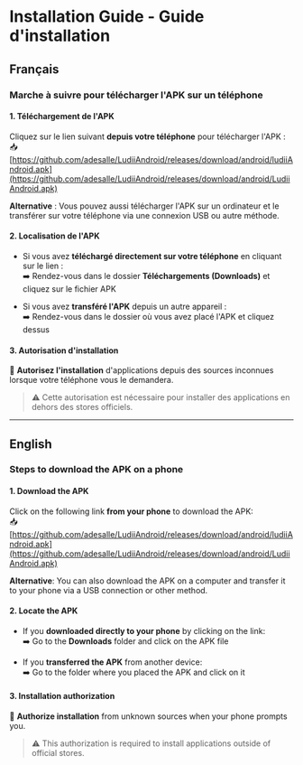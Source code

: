 # Installation Guide - Guide d'installation

## Français

### Marche à suivre pour télécharger l'APK sur un téléphone

#### 1. Téléchargement de l'APK

Cliquez sur le lien suivant **depuis votre téléphone** pour télécharger l'APK :  
📥 [https://github.com/adesalle/LudiiAndroid/releases/download/android/ludiiAndroid.apk](https://github.com/adesalle/LudiiAndroid/releases/download/android/LudiiAndroid.apk)

**Alternative** : Vous pouvez aussi télécharger l'APK sur un ordinateur et le transférer sur votre téléphone via une connexion USB ou autre méthode.

#### 2. Localisation de l'APK

- Si vous avez **téléchargé directement sur votre téléphone** en cliquant sur le lien :  
  ➡️ Rendez-vous dans le dossier **Téléchargements (Downloads)** et cliquez sur le fichier APK

- Si vous avez **transféré l'APK** depuis un autre appareil :  
  ➡️ Rendez-vous dans le dossier où vous avez placé l'APK et cliquez dessus

#### 3. Autorisation d'installation

📲 **Autorisez l'installation** d'applications depuis des sources inconnues lorsque votre téléphone vous le demandera.

> ⚠️ Cette autorisation est nécessaire pour installer des applications en dehors des stores officiels.

---

## English

### Steps to download the APK on a phone

#### 1. Download the APK

Click on the following link **from your phone** to download the APK:  
📥 [https://github.com/adesalle/LudiiAndroid/releases/download/android/ludiiAndroid.apk](https://github.com/adesalle/LudiiAndroid/releases/download/android/LudiiAndroid.apk)

**Alternative**: You can also download the APK on a computer and transfer it to your phone via a USB connection or other method.

#### 2. Locate the APK

- If you **downloaded directly to your phone** by clicking on the link:  
  ➡️ Go to the **Downloads** folder and click on the APK file

- If you **transferred the APK** from another device:  
  ➡️ Go to the folder where you placed the APK and click on it

#### 3. Installation authorization

📲 **Authorize installation** from unknown sources when your phone prompts you.

> ⚠️ This authorization is required to install applications outside of official stores.
